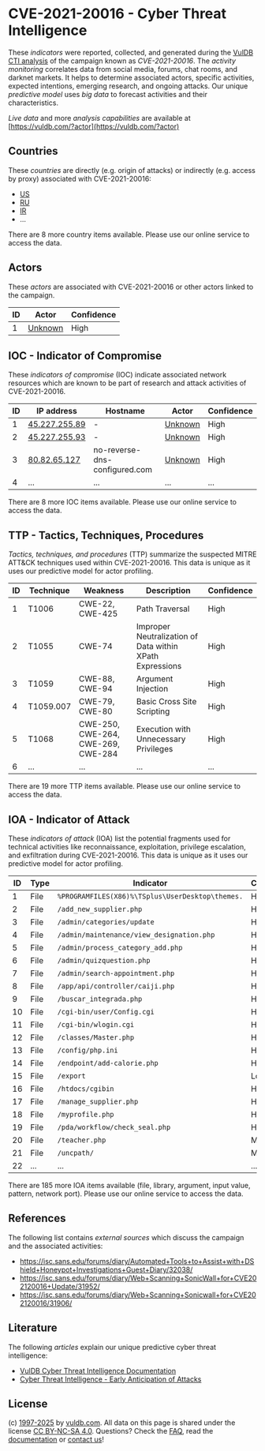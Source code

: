 # CVE-2021-20016 - Cyber Threat Intelligence

These _indicators_ were reported, collected, and generated during the [VulDB CTI analysis](https://vuldb.com/?kb.cti) of the campaign known as _CVE-2021-20016_. The _activity monitoring_ correlates data from social media, forums, chat rooms, and darknet markets. It helps to determine associated actors, specific activities, expected intentions, emerging research, and ongoing attacks. Our unique _predictive model_ uses _big data_ to forecast activities and their characteristics.

_Live data_ and more _analysis capabilities_ are available at [https://vuldb.com/?actor](https://vuldb.com/?actor)

## Countries

These _countries_ are directly (e.g. origin of attacks) or indirectly (e.g. access by proxy) associated with CVE-2021-20016:

* [US](https://vuldb.com/?country.us)
* [RU](https://vuldb.com/?country.ru)
* [IR](https://vuldb.com/?country.ir)
* ...

There are 8 more country items available. Please use our online service to access the data.

## Actors

These _actors_ are associated with CVE-2021-20016 or other actors linked to the campaign.

ID | Actor | Confidence
-- | ----- | ----------
1 | [Unknown](https://vuldb.com/?actor.unknown) | High

## IOC - Indicator of Compromise

These _indicators of compromise_ (IOC) indicate associated network resources which are known to be part of research and attack activities of CVE-2021-20016.

ID | IP address | Hostname | Actor | Confidence
-- | ---------- | -------- | ----- | ----------
1 | [45.227.255.89](https://vuldb.com/?ip.45.227.255.89) | - | [Unknown](https://vuldb.com/?actor.unknown) | High
2 | [45.227.255.93](https://vuldb.com/?ip.45.227.255.93) | - | [Unknown](https://vuldb.com/?actor.unknown) | High
3 | [80.82.65.127](https://vuldb.com/?ip.80.82.65.127) | no-reverse-dns-configured.com | [Unknown](https://vuldb.com/?actor.unknown) | High
4 | ... | ... | ... | ...

There are 8 more IOC items available. Please use our online service to access the data.

## TTP - Tactics, Techniques, Procedures

_Tactics, techniques, and procedures_ (TTP) summarize the suspected MITRE ATT&CK techniques used within CVE-2021-20016. This data is unique as it uses our predictive model for actor profiling.

ID | Technique | Weakness | Description | Confidence
-- | --------- | -------- | ----------- | ----------
1 | T1006 | CWE-22, CWE-425 | Path Traversal | High
2 | T1055 | CWE-74 | Improper Neutralization of Data within XPath Expressions | High
3 | T1059 | CWE-88, CWE-94 | Argument Injection | High
4 | T1059.007 | CWE-79, CWE-80 | Basic Cross Site Scripting | High
5 | T1068 | CWE-250, CWE-264, CWE-269, CWE-284 | Execution with Unnecessary Privileges | High
6 | ... | ... | ... | ...

There are 19 more TTP items available. Please use our online service to access the data.

## IOA - Indicator of Attack

These _indicators of attack_ (IOA) list the potential fragments used for technical activities like reconnaissance, exploitation, privilege escalation, and exfiltration during CVE-2021-20016. This data is unique as it uses our predictive model for actor profiling.

ID | Type | Indicator | Confidence
-- | ---- | --------- | ----------
1 | File | `%PROGRAMFILES(X86)%\TSplus\UserDesktop\themes.` | High
2 | File | `/add_new_supplier.php` | High
3 | File | `/admin/categories/update` | High
4 | File | `/admin/maintenance/view_designation.php` | High
5 | File | `/admin/process_category_add.php` | High
6 | File | `/admin/quizquestion.php` | High
7 | File | `/admin/search-appointment.php` | High
8 | File | `/app/api/controller/caiji.php` | High
9 | File | `/buscar_integrada.php` | High
10 | File | `/cgi-bin/user/Config.cgi` | High
11 | File | `/cgi-bin/wlogin.cgi` | High
12 | File | `/classes/Master.php` | High
13 | File | `/config/php.ini` | High
14 | File | `/endpoint/add-calorie.php` | High
15 | File | `/export` | Low
16 | File | `/htdocs/cgibin` | High
17 | File | `/manage_supplier.php` | High
18 | File | `/myprofile.php` | High
19 | File | `/pda/workflow/check_seal.php` | High
20 | File | `/teacher.php` | Medium
21 | File | `/uncpath/` | Medium
22 | ... | ... | ...

There are 185 more IOA items available (file, library, argument, input value, pattern, network port). Please use our online service to access the data.

## References

The following list contains _external sources_ which discuss the campaign and the associated activities:

* https://isc.sans.edu/forums/diary/Automated+Tools+to+Assist+with+DShield+Honeypot+Investigations+Guest+Diary/32038/
* https://isc.sans.edu/forums/diary/Web+Scanning+SonicWall+for+CVE202120016+Update/31952/
* https://isc.sans.edu/forums/diary/Web+Scanning+Sonicwall+for+CVE202120016/31906/

## Literature

The following _articles_ explain our unique predictive cyber threat intelligence:

* [VulDB Cyber Threat Intelligence Documentation](https://vuldb.com/?kb.cti)
* [Cyber Threat Intelligence - Early Anticipation of Attacks](https://www.scip.ch/en/?labs.20201022)

## License

(c) [1997-2025](https://vuldb.com/?kb.changelog) by [vuldb.com](https://vuldb.com/?kb.about). All data on this page is shared under the license [CC BY-NC-SA 4.0](https://creativecommons.org/licenses/by-nc-sa/4.0/). Questions? Check the [FAQ](https://vuldb.com/?kb.faq), read the [documentation](https://vuldb.com/?kb) or [contact us](https://vuldb.com/?contact)!
